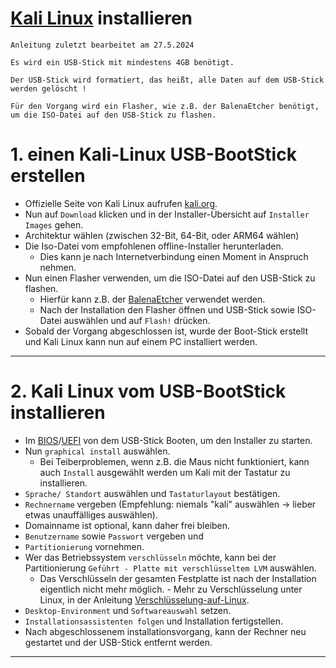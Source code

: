 # [Kali Linux](https://www.kali.org/) installieren

`Anleitung zuletzt bearbeitet am 27.5.2024`

`Es wird ein USB-Stick mit mindestens 4GB benötigt.`

`Der USB-Stick wird formatiert, das heißt, alle Daten auf dem USB-Stick werden gelöscht !`

`Für den Vorgang wird ein Flasher, wie z.B. der BalenaEtcher benötigt, um die ISO-Datei auf den USB-Stick zu flashen. `


# 1. einen Kali-Linux USB-BootStick erstellen
- Offizielle Seite von Kali Linux aufrufen [kali.org](https://www.kali.org/).
- Nun auf `Download` klicken und in der Installer-Übersicht auf `Installer Images` gehen.
- Architektur wählen (zwischen 32-Bit, 64-Bit, oder ARM64 wählen)
- Die Iso-Datei vom empfohlenen offline-Installer herunterladen.
    - Dies kann je nach Internetverbindung einen Moment in Anspruch nehmen.
- Nun einen Flasher verwenden, um die ISO-Datei auf den USB-Stick zu flashen.
    - Hierfür kann z.B. der [BalenaEtcher](https://etcher.balena.io/) verwendet werden.
    - Nach der Installation den Flasher öffnen und USB-Stick sowie ISO-Datei auswählen und auf `Flash!` drücken.
- Sobald der Vorgang abgeschlossen ist, wurde der Boot-Stick erstellt und Kali Linux kann nun auf einem PC installiert werden.


-----------------------------------------------------------------------------------------------------------------


# 2. Kali Linux vom USB-BootStick installieren
- Im [BIOS](https://de.wikipedia.org/wiki/BIOS)/[UEFI](https://de.wikipedia.org/wiki/Unified_Extensible_Firmware_Interface) von dem USB-Stick Booten, um den Installer zu starten.
- Nun `graphical install` auswählen.
    - Bei Teiberproblemen, wenn z.B. die Maus nicht funktioniert, kann auch `Install` ausgewählt werden um Kali mit der Tastatur zu installieren.
- `Sprache/ Standort` auswählen und `Tastaturlayout` bestätigen.
- `Rechnername` vergeben (Empfehlung: niemals "kali" auswählen -> lieber etwas unauffälliges auswählen).
- Domainname ist optional, kann daher frei bleiben.
- `Benutzername` sowie `Passwort` vergeben und
- `Partitionierung` vornehmen.
- Wer das Betriebssystem `verschlüsseln` möchte, kann bei der Partitionierung `Geführt - Platte mit verschlüsseltem LVM` auswählen.
    - Das Verschlüsseln der gesamten Festplatte ist nach der Installation eigentlich nicht mehr möglich. - Mehr zu Verschlüsselung unter Linux, in der Anleitung [Verschlüsselung-auf-Linux](https://github.com/replay45/Linux-RaspberryPI-NextCloud/tree/main/linux).
- `Desktop-Environment` und `Softwareauswahl` setzen.
- `Installationsassistenten folgen` und Installation fertigstellen.
- Nach abgeschlossenem installationsvorgang, kann der Rechner neu gestartet und der USB-Stick entfernt werden.


-----------------------------------------------------------------------------------------------------------------
